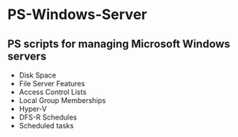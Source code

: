 # PS-Windows-Server
<h2>PS scripts for managing Microsoft Windows servers</h2>
  <ul>
    <li>Disk Space
    <li>File Server Features
    <li>Access Control Lists
    <li>Local Group Memberships
    <li>Hyper-V
    <li>DFS-R Schedules
    <li>Scheduled tasks
  </ul>
